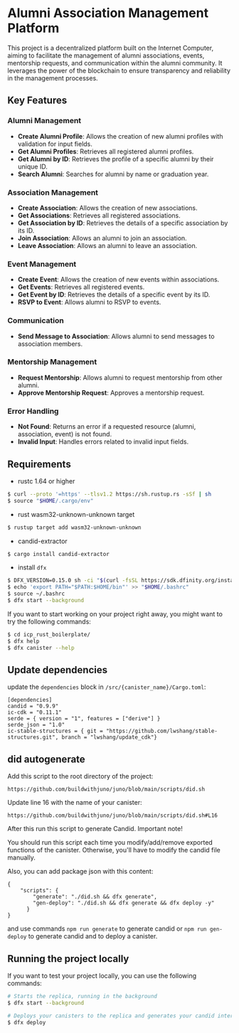 # Alumni Association Management Platform

This project is a decentralized platform built on the Internet Computer, aiming to facilitate the management of alumni associations, events, mentorship requests, and communication within the alumni community. It leverages the power of the blockchain to ensure transparency and reliability in the management processes.

## Key Features

### Alumni Management
- **Create Alumni Profile**: Allows the creation of new alumni profiles with validation for input fields.
- **Get Alumni Profiles**: Retrieves all registered alumni profiles.
- **Get Alumni by ID**: Retrieves the profile of a specific alumni by their unique ID.
- **Search Alumni**: Searches for alumni by name or graduation year.

### Association Management
- **Create Association**: Allows the creation of new associations.
- **Get Associations**: Retrieves all registered associations.
- **Get Association by ID**: Retrieves the details of a specific association by its ID.
- **Join Association**: Allows an alumni to join an association.
- **Leave Association**: Allows an alumni to leave an association.

### Event Management
- **Create Event**: Allows the creation of new events within associations.
- **Get Events**: Retrieves all registered events.
- **Get Event by ID**: Retrieves the details of a specific event by its ID.
- **RSVP to Event**: Allows alumni to RSVP to events.

### Communication
- **Send Message to Association**: Allows alumni to send messages to association members.

### Mentorship Management
- **Request Mentorship**: Allows alumni to request mentorship from other alumni.
- **Approve Mentorship Request**: Approves a mentorship request.

### Error Handling
- **Not Found**: Returns an error if a requested resource (alumni, association, event) is not found.
- **Invalid Input**: Handles errors related to invalid input fields.



## Requirements
* rustc 1.64 or higher
```bash
$ curl --proto '=https' --tlsv1.2 https://sh.rustup.rs -sSf | sh
$ source "$HOME/.cargo/env"
```
* rust wasm32-unknown-unknown target
```bash
$ rustup target add wasm32-unknown-unknown
```
* candid-extractor
```bash
$ cargo install candid-extractor
```
* install `dfx`
```bash
$ DFX_VERSION=0.15.0 sh -ci "$(curl -fsSL https://sdk.dfinity.org/install.sh)"
$ echo 'export PATH="$PATH:$HOME/bin"' >> "$HOME/.bashrc"
$ source ~/.bashrc
$ dfx start --background
```

If you want to start working on your project right away, you might want to try the following commands:

```bash
$ cd icp_rust_boilerplate/
$ dfx help
$ dfx canister --help
```

## Update dependencies

update the `dependencies` block in `/src/{canister_name}/Cargo.toml`:
```
[dependencies]
candid = "0.9.9"
ic-cdk = "0.11.1"
serde = { version = "1", features = ["derive"] }
serde_json = "1.0"
ic-stable-structures = { git = "https://github.com/lwshang/stable-structures.git", branch = "lwshang/update_cdk"}
```

## did autogenerate

Add this script to the root directory of the project:
```
https://github.com/buildwithjuno/juno/blob/main/scripts/did.sh
```

Update line 16 with the name of your canister:
```
https://github.com/buildwithjuno/juno/blob/main/scripts/did.sh#L16
```

After this run this script to generate Candid.
Important note!

You should run this script each time you modify/add/remove exported functions of the canister.
Otherwise, you'll have to modify the candid file manually.

Also, you can add package json with this content:
```
{
    "scripts": {
        "generate": "./did.sh && dfx generate",
        "gen-deploy": "./did.sh && dfx generate && dfx deploy -y"
      }
}
```

and use commands `npm run generate` to generate candid or `npm run gen-deploy` to generate candid and to deploy a canister.

## Running the project locally

If you want to test your project locally, you can use the following commands:

```bash
# Starts the replica, running in the background
$ dfx start --background

# Deploys your canisters to the replica and generates your candid interface
$ dfx deploy
```